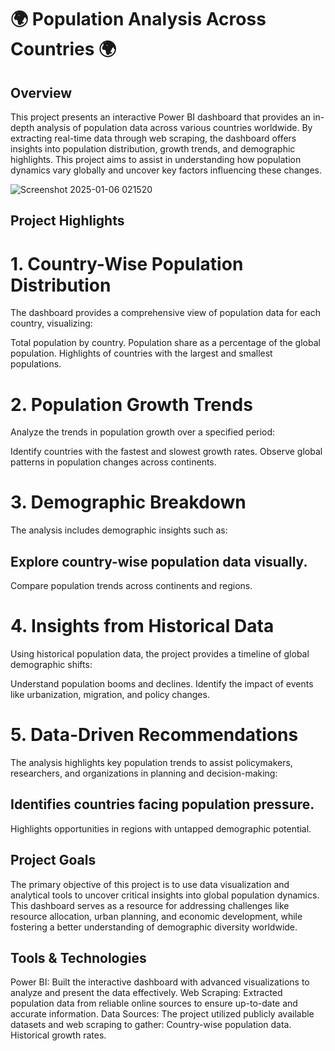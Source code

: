 # 🌍 Population Analysis Across Countries 🌍 #

## Overview

This project presents an interactive Power BI dashboard that provides an in-depth analysis of population data across various countries worldwide. By extracting real-time data through web scraping, the dashboard offers insights into population distribution, growth trends, and demographic highlights. This project aims to assist in understanding how population dynamics vary globally and uncover key factors influencing these changes.

![Screenshot 2025-01-06 021520](https://github.com/user-attachments/assets/ec7e0b72-d971-408b-b31e-572122ad5e42) 


## Project Highlights

# 1. Country-Wise Population Distribution
 The dashboard provides a comprehensive view of population data for each country, visualizing:

Total population by country.
Population share as a percentage of the global population.
Highlights of countries with the largest and smallest populations.
# 2. Population Growth Trends
Analyze the trends in population growth over a specified period:

Identify countries with the fastest and slowest growth rates.
Observe global patterns in population changes across continents.
# 3. Demographic Breakdown
The analysis includes demographic insights such as:

## Explore country-wise population data visually.
Compare population trends across continents and regions.
# 4. Insights from Historical Data
Using historical population data, the project provides a timeline of global demographic shifts:

Understand population booms and declines.
Identify the impact of events like urbanization, migration, and policy changes.
# 5. Data-Driven Recommendations
The analysis highlights key population trends to assist policymakers, researchers, and organizations in planning and decision-making:

## Identifies countries facing population pressure.
Highlights opportunities in regions with untapped demographic potential.

## Project Goals
The primary objective of this project is to use data visualization and analytical tools to uncover critical insights into global population dynamics. This dashboard serves as a resource for addressing challenges like resource allocation, urban planning, and economic development, while fostering a better understanding of demographic diversity worldwide.

## Tools & Technologies

Power BI: Built the interactive dashboard with advanced visualizations to analyze and present the data effectively.
Web Scraping: Extracted population data from reliable online sources to ensure up-to-date and accurate information.
Data Sources: The project utilized publicly available datasets and web scraping to gather:
Country-wise population data.
Historical growth rates.
